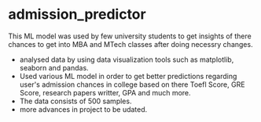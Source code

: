 # admission_predictor
This ML model was used by few university students to get insights of there chances to get into MBA and MTech classes after doing necessry changes.

- analysed data by using data visualization tools such as matplotlib, seaborn and pandas.
- Used various ML model in order to get better predictions regarding user's admission chances in college based on there Toefl Score, GRE Score, research papers writter, GPA and much more.
- The data consists of 500 samples.
- more advances in project to be udated.
